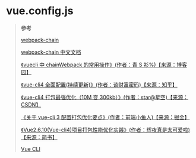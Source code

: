 # vue.config.js

> **参考**
>
> [webpack-chain](https://github.com/neutrinojs/webpack-chain)
>
> [webpack-chain 中文文档](https://github.com/Yatoo2018/webpack-chain/tree/zh-cmn-Hans)
>
> [《vuecli 中 chainWebpack 的常用操作》(作者：青 S 衫%)【来源：博客园】](https://www.cnblogs.com/linjunfu/p/14520345.html)
>
> [《vue-cli4 全面配置(持续更新)》(作者：谈财富密码)【来源：知乎】](https://zhuanlan.zhihu.com/p/109952157)
>
> [《vue-cli4 打包最强优化（10M 变 300kb）》(作者：star@星空)【来源：CSDN】](https://blog.csdn.net/weixin_43638968/article/details/109093199)
>
> [《关于 vue-cli 3 配置打包优化要点》(作者：前端小鱼人)【来源：掘金】](https://juejin.cn/post/6844903827729022984)
>
> [《Vue2.6.10(Vue-cli4)项目打包性能优化实践》(作者：辉夜真是太可爱啦)【来源：简书】](https://www.jianshu.com/p/e0d00c81e412)
>
> [Vue CLI](https://cli.vuejs.org/zh/)
